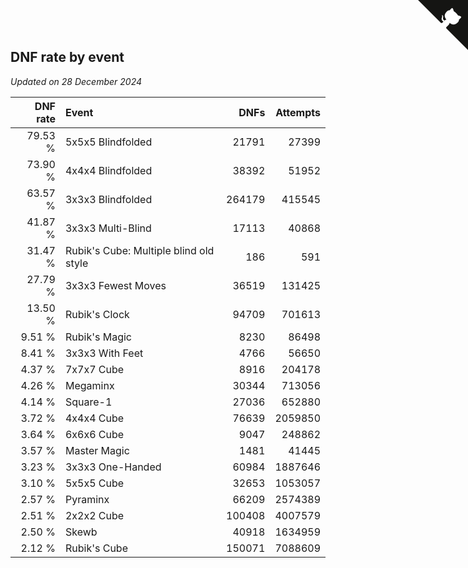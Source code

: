 ## DNF rate by event

*Updated on 28 December 2024*

| DNF rate | Event | DNFs | Attempts |
| ---: | :--- | ---: | ---: |
| 79.53 % | 5x5x5 Blindfolded | 21791 | 27399 |
| 73.90 % | 4x4x4 Blindfolded | 38392 | 51952 |
| 63.57 % | 3x3x3 Blindfolded | 264179 | 415545 |
| 41.87 % | 3x3x3 Multi-Blind | 17113 | 40868 |
| 31.47 % | Rubik's Cube: Multiple blind old style | 186 | 591 |
| 27.79 % | 3x3x3 Fewest Moves | 36519 | 131425 |
| 13.50 % | Rubik's Clock | 94709 | 701613 |
| 9.51 % | Rubik's Magic | 8230 | 86498 |
| 8.41 % | 3x3x3 With Feet | 4766 | 56650 |
| 4.37 % | 7x7x7 Cube | 8916 | 204178 |
| 4.26 % | Megaminx | 30344 | 713056 |
| 4.14 % | Square-1 | 27036 | 652880 |
| 3.72 % | 4x4x4 Cube | 76639 | 2059850 |
| 3.64 % | 6x6x6 Cube | 9047 | 248862 |
| 3.57 % | Master Magic | 1481 | 41445 |
| 3.23 % | 3x3x3 One-Handed | 60984 | 1887646 |
| 3.10 % | 5x5x5 Cube | 32653 | 1053057 |
| 2.57 % | Pyraminx | 66209 | 2574389 |
| 2.51 % | 2x2x2 Cube | 100408 | 4007579 |
| 2.50 % | Skewb | 40918 | 1634959 |
| 2.12 % | Rubik's Cube | 150071 | 7088609 |


<a href="https://github.com/jonatanklosko/wca_statistics" class="github-corner" aria-label="View source on Github"><svg width="80" height="80" viewBox="0 0 250 250" style="fill:#151513; color:#fff; position: absolute; top: 0; border: 0; right: 0;" aria-hidden="true"><path d="M0,0 L115,115 L130,115 L142,142 L250,250 L250,0 Z"></path><path d="M128.3,109.0 C113.8,99.7 119.0,89.6 119.0,89.6 C122.0,82.7 120.5,78.6 120.5,78.6 C119.2,72.0 123.4,76.3 123.4,76.3 C127.3,80.9 125.5,87.3 125.5,87.3 C122.9,97.6 130.6,101.9 134.4,103.2" fill="currentColor" style="transform-origin: 130px 106px;" class="octo-arm"></path><path d="M115.0,115.0 C114.9,115.1 118.7,116.5 119.8,115.4 L133.7,101.6 C136.9,99.2 139.9,98.4 142.2,98.6 C133.8,88.0 127.5,74.4 143.8,58.0 C148.5,53.4 154.0,51.2 159.7,51.0 C160.3,49.4 163.2,43.6 171.4,40.1 C171.4,40.1 176.1,42.5 178.8,56.2 C183.1,58.6 187.2,61.8 190.9,65.4 C194.5,69.0 197.7,73.2 200.1,77.6 C213.8,80.2 216.3,84.9 216.3,84.9 C212.7,93.1 206.9,96.0 205.4,96.6 C205.1,102.4 203.0,107.8 198.3,112.5 C181.9,128.9 168.3,122.5 157.7,114.1 C157.9,116.9 156.7,120.9 152.7,124.9 L141.0,136.5 C139.8,137.7 141.6,141.9 141.8,141.8 Z" fill="currentColor" class="octo-body"></path></svg></a><style>.github-corner:hover .octo-arm{animation:octocat-wave 560ms ease-in-out}@keyframes octocat-wave{0%,100%{transform:rotate(0)}20%,60%{transform:rotate(-25deg)}40%,80%{transform:rotate(10deg)}}@media (max-width:500px){.github-corner:hover .octo-arm{animation:none}.github-corner .octo-arm{animation:octocat-wave 560ms ease-in-out}}</style>
